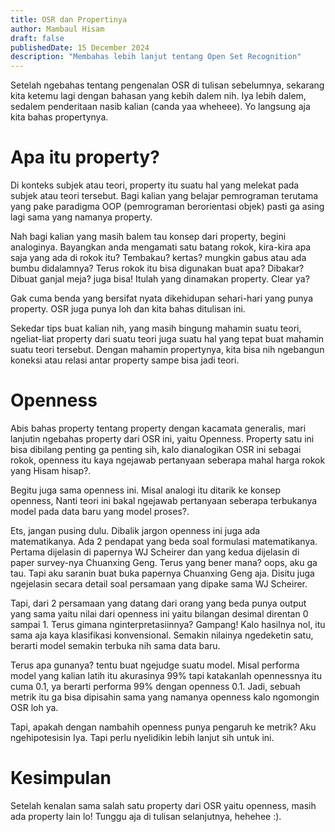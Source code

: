 ```yaml
---
title: OSR dan Propertinya
author: Mambaul Hisam
draft: false
publishedDate: 15 December 2024
description: "Membahas lebih lanjut tentang Open Set Recognition"
---
```


Setelah ngebahas tentang pengenalan OSR di tulisan sebelumnya,
sekarang kita ketemu lagi dengan bahasan yang kebih dalem nih.
Iya lebih dalem, sedalem penderitaan nasib kalian (canda yaa wheheee).
Yo langsung aja kita bahas propertynya.

# Apa itu property?

Di konteks subjek atau teori, property itu suatu hal yang melekat pada subjek
atau teori tersebut. Bagi kalian yang belajar pemrograman terutama yang pake
paradigma OOP (pemrograman berorientasi objek) pasti
ga asing lagi sama yang namanya property.

Nah bagi kalian yang masih balem tau konsep dari property, begini analoginya.
Bayangkan anda mengamati satu batang rokok, kira-kira apa saja yang ada di rokok
itu? Tembakau? kertas? mungkin gabus atau ada bumbu didalamnya? Terus rokok itu
bisa digunakan buat apa? Dibakar? Dibuat ganjal meja? juga bisa!
Itulah yang dinamakan property. Clear ya?

Gak cuma benda yang bersifat nyata dikehidupan sehari-hari yang punya property.
OSR juga punya loh dan kita bahas ditulisan ini.

Sekedar tips buat kalian nih, yang masih bingung mahamin suatu teori,
ngeliat-liat property dari suatu teori juga suatu hal yang tepat buat mahamin
suatu teori tersebut. Dengan mahamin propertynya, kita bisa nih ngebangun koneksi
atau relasi antar property sampe bisa jadi teori.

# Openness

Abis bahas property tentang property dengan kacamata generalis, mari lanjutin
ngebahas property dari OSR ini, yaitu Openness. Property satu ini bisa dibilang
penting ga penting sih, kalo dianalogikan OSR ini sebagai rokok, openness itu
kaya ngejawab pertanyaan seberapa mahal harga rokok yang Hisam hisap?.

Begitu juga sama openness ini. Misal analogi itu ditarik ke konsep openness,
Nanti teori ini bakal ngejawab pertanyaan seberapa terbukanya model pada data
baru yang model proses?.

Ets, jangan pusing dulu. Dibalik jargon openness ini juga ada matematikanya.
Ada 2 pendapat yang beda soal formulasi matematikanya. Pertama dijelasin
di papernya WJ Scheirer dan yang kedua dijelasin di paper survey-nya Chuanxing Geng.
Terus yang bener mana? oops, aku ga tau.
Tapi aku saranin buat buka papernya Chuanxing Geng aja. Disitu juga ngejelasin secara detail
soal persamaan yang dipake sama WJ Scheirer.

Tapi, dari 2 persamaan yang datang dari orang yang beda punya output yang sama
yaitu nilai dari openness ini yaitu bilangan desimal direntan 0 sampai 1.
Terus gimana nginterpretasiinnya? Gampang! Kalo hasilnya nol, itu sama aja kaya
klasifikasi konvensional. Semakin nilainya ngedeketin satu, berarti model
semakin terbuka nih sama data baru.

Terus apa gunanya? tentu buat ngejudge suatu model. Misal performa model
yang kalian latih itu akurasinya 99% tapi katakanlah opennessnya itu cuma 0.1,
ya berarti performa 99% dengan openness 0.1. Jadi, sebuah metrik itu ga bisa dipisahin
sama yang namanya openness kalo ngomongin OSR loh ya.

Tapi, apakah dengan nambahih openness punya pengaruh ke metrik?
Aku ngehipotesisin Iya. Tapi perlu nyelidikin lebih lanjut sih untuk ini.

# Kesimpulan

Setelah kenalan sama salah satu property dari OSR yaitu openness,
masih ada property lain lo! Tunggu aja di tulisan selanjutnya, hehehee :).
